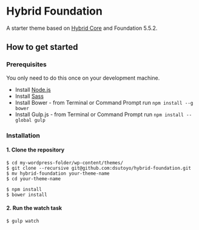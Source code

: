 # Hybrid Foundation

A starter theme based on <a href="http://http://themehybrid.com/hybrid-core/">Hybrid Core</a> and Foundation 5.5.2.

## How to get started
### Prerequisites

You only need to do this once on your development machine.

* Install <a href="https://nodejs.org/download/" title="Permalink to the Node.js website for download instructions">Node.js</a>
* Install <a href="http://sass-lang.com/install" title="Permalink to the Sass website for install instructions">Sass</a>
* Install Bower - from Terminal or Command Prompt run `npm install --g bower`
* Install Gulp.js - from Terminal or Command Prompt run `npm install --global gulp`

### Installation

#### 1. Clone the repository

```
$ cd my-wordpress-folder/wp-content/themes/
$ git clone --recursive git@github.com:dsutoyo/hybrid-foundation.git
$ mv hybrid-foundation your-theme-name
$ cd your-theme-name

$ npm install
$ bower install
```

#### 2. Run the watch task

```
$ gulp watch
```